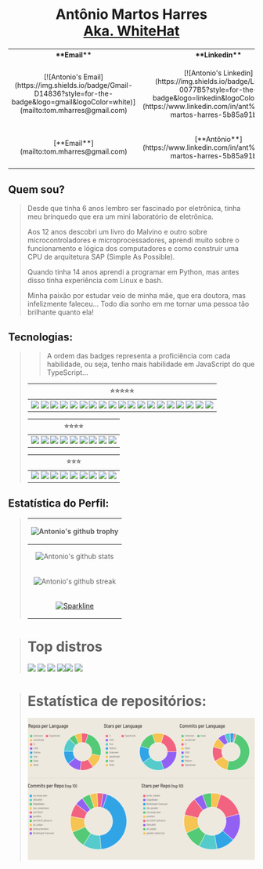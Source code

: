 <h1 align="center"> Antônio Martos Harres <br/> <a href="https://wh1t3h47.github.io/Ab0utM3"> Aka. WhiteHat </a> <br /> </h1>
<center>
  <table style="width:100%">
  <tr>
    <th> **Email** </th>
    <th> **Linkedin** </th>
    <th> **Discord** </th>
    <th> **StackOverflow** </th>
    <th> **Unix StackExchange** </th>
    <th> **SoloLearn** </th>
  </tr>
  <tr>
    <td>
      <p align="center"> [![Antonio's Email](https://img.shields.io/badge/Gmail-D14836?style=for-the-badge&logo=gmail&logoColor=white)](mailto:tom.mharres@gmail.com) <p>
    </td>
    <td>
      <p align="center"> [![Antonio's Linkedin](https://img.shields.io/badge/LinkedIn-0077B5?style=for-the-badge&logo=linkedin&logoColor=white)](https://www.linkedin.com/in/ant%C3%B4nio-martos-harres-5b85a91b4/) </p>
    </td>
    <td>
      <p align="center"> [![Antonio's Discord](https://img.shields.io/badge/Discord-7289DA?style=for-the-badge&logo=discord&logoColor=white)](https://discord.com) </p>
    </td>
    <td>
      <p align="center"> [![Antonio's Stack Overflow](https://img.shields.io/badge/Stack_Overflow-FE7A16?style=for-the-badge&logo=stack-overflow&logoColor=white)](https://stackoverflow.com/users/5951911/overclocked-skid) </p>
    </td>
    <td>
      <p align="center"> [![Antonio's Unix Stack Exchange](https://img.shields.io/badge/StackExchange-%23ffffff.svg?&style=for-the-badge&logo=StackExchange&logoColor=white)](https://unix.stackexchange.com/users/144371/overclocked-skid) </p>
    </td>
    <td>
      <p align="center"> [![Antonio's SoloLearn](https://img.shields.io/badge/-Sololearn-3a464b?style=for-the-badge&logo=Sololearn&logoColor=white)](https://www.sololearn.com/profile/532145) </p>
    </td>
  </tr>
  <tr>
    <td>
      <p align="center"> [**Email**](mailto:tom.mharres@gmail.com) </p>
    </td>
    <td>
      <p align="center"> [**Antônio**](https://www.linkedin.com/in/ant%C3%B4nio-martos-harres-5b85a91b4/) </p>
    </td>
    <td>
      <p align="center"> pytom#0224 </p>
    </td>
    <td>
      <p align="center"> [**Overclocked Skid**](https://stackoverflow.com/users/5951911/overclocked-skid) </p>
    </td>
    <td>
      <p align="center"> [**Overclocked Skid**](https://unix.stackexchange.com/users/144371/overclocked-skid) </p>
    </td>
    <td>
      <p align="center"> [**Antônio**](https://www.sololearn.com/profile/532145) </p>
    </td>
  </tr>
</table> 
</center>
	

## Quem sou?
> Desde que tinha 6 anos lembro ser fascinado por eletrônica, tinha meu brinquedo que era um mini laboratório de eletrônica.
>
> Aos 12 anos descobri um livro do Malvino e outro sobre microcontroladores e microprocessadores, aprendi muito sobre o funcionamento e lógica dos computadores e como construir uma CPU de arquitetura SAP (Simple As Possible).
>
> Quando tinha 14 anos aprendi a programar em Python, mas antes disso tinha experiência com Linux e bash.
> 
> Minha paixão por estudar veio de minha mãe, que era doutora, mas infelizmente faleceu... Todo dia sonho em me tornar uma pessoa tão brilhante quanto ela!

## Tecnologias:
> > A ordem das badges representa a proficiência com cada habilidade, ou seja, tenho mais habilidade em JavaScript do que TypeScript...
> >
>
> | :star::star::star::star::star: |
> |--------------------------------|
> | <img src="https://img.shields.io/badge/JavaScript-323330?style=for-the-badge&logo=javascript&logoColor=F7DF1E" /> <img src="https://img.shields.io/badge/TypeScript-007ACC?style=for-the-badge&logo=typescript&logoColor=white" /> <img src="https://img.shields.io/badge/Python-3776AB?style=for-the-badge&logo=python&logoColor=white" /> <img src="https://img.shields.io/badge/React-20232A?style=for-the-badge&logo=react&logoColor=61DAFB" /> <img src="https://img.shields.io/badge/Sass-CC6699?style=for-the-badge&logo=sass&logoColor=white" /> <img src="https://img.shields.io/badge/Node.js-339933?style=for-the-badge&logo=nodedotjs&logoColor=white" /> <img src="https://img.shields.io/badge/Express.js-000000?style=for-the-badge&logo=express&logoColor=white" /> <img src="https://img.shields.io/badge/HTML5-E34F26?style=for-the-badge&logo=html5&logoColor=white" /> <img src="https://img.shields.io/badge/Bootstrap-563D7C?style=for-the-badge&logo=bootstrap&logoColor=white" /> <img src="https://img.shields.io/badge/CSS3-1572B6?style=for-the-badge&logo=css3&logoColor=white" /> <img src="https://img.shields.io/badge/Git-F05032?style=for-the-badge&logo=git&logoColor=white" /> <img src="https://badges.aleen42.com/src/eslint.svg" height="28"/> <img src="https://badges.aleen42.com/src/webpack.svg" height="28" /> <img src="https://img.shields.io/badge/Visual_Studio-5C2D91?style=for-the-badge&logo=visual%20studio&logoColor=white" /> <img src="https://img.shields.io/badge/npm-CB3837?style=for-the-badge&logo=npm&logoColor=white" /> <img src="https://img.shields.io/badge/Yarn-2C8EBB?style=for-the-badge&logo=yarn&logoColor=white" /> <img src="https://img.shields.io/badge/Jest-C21325?style=for-the-badge&logo=jest&logoColor=white" /> <img src="https://img.shields.io/badge/gimp-5C5543?style=for-the-badge&logo=gimp&logoColor=white" /> <img src="https://camo.githubusercontent.com/082dac1bf6c231aa5a3836d300de8b46ee8c6b0ac9465cfc6aed17b6a0cc5662/68747470733a2f2f73332e65752d776573742d322e616d617a6f6e6177732e636f6d2f646570656e6461626f742d696d616765732f6c6f676f2d776974682d6e616d652d686f72697a6f6e74616c2e7376673f7635" height="28" /> |
>
>  | :star::star::star::star: |
> |-----------------------------|
> | <img src="https://img.shields.io/badge/Shell_Script-121011?style=for-the-badge&logo=gnu-bash&logoColor=white" /> <img src="https://img.shields.io/badge/C-00599C?style=for-the-badge&logo=c&logoColor=white" /> <img src="https://img.shields.io/badge/CMake-064F8C?style=for-the-badge&logo=cmake&logoColor=white" /> <img src="https://img.shields.io/badge/MongoDB-4EA94B?style=for-the-badge&logo=mongodb&logoColor=white" /> <img src="https://img.shields.io/badge/PHP-777BB4?style=for-the-badge&logo=php&logoColor=white" /> <img src="https://img.shields.io/badge/MySQL-00000F?style=for-the-badge&logo=mysql&logoColor=white" /> <img src="https://img.shields.io/badge/PostgreSQL-316192?style=for-the-badge&logo=postgresql&logoColor=white" /> <img src="https://img.shields.io/badge/SQLite-07405E?style=for-the-badge&logo=sqlite&logoColor=white" /> <img src="https://img.shields.io/badge/Vue.js-35495E?style=for-the-badge&logo=vuedotjs&logoColor=4FC08D" /> |
>
>  | :star::star::star: |
>  |--------------------|
> | <img src="https://img.shields.io/badge/Figma-F24E1E?style=for-the-badge&logo=figma&logoColor=white" /> <img src="https://img.shields.io/badge/Nginx-009639?style=for-the-badge&logo=nginx&logoColor=white" /> <img src="https://img.shields.io/badge/Lua-2C2D72?style=for-the-badge&logo=lua&logoColor=white" /> <img src="https://img.shields.io/badge/Numpy-777BB4?style=for-the-badge&logo=numpy&logoColor=white"/> <img src="https://img.shields.io/badge/Pandas-2C2D72?style=for-the-badge&logo=pandas&logoColor=white" /> <img src="https://img.shields.io/badge/Insomnia-5849be?style=for-the-badge&logo=Insomnia&logoColor=white" /> <img src="https://img.shields.io/badge/Inkscape-000000?style=for-the-badge&logo=Inkscape&logoColor=white" /> <img src="https://img.shields.io/badge/Django-092E20?style=for-the-badge&logo=django&logoColor=green" /> <img src="https://img.shields.io/badge/Laravel-FF2D20?style=for-the-badge&logo=laravel&logoColor=white" /> |
>


## Estatística do Perfil:

> | <p align="center"> ![Antonio's github trophy](https://github-profile-trophy.vercel.app/?username=wh1t3h47&row=1) </p>    |
> |--------------------------------------------------------------------------------------------------------------------------|
> | <p align="center"> ![Antonio's github stats](https://github-readme-stats.vercel.app/api?username=wh1t3h47) </p>          |
> | <p align="center"> ![Antonio's github streak](https://github-readme-streak-stats.herokuapp.com/?user=wh1t3h47) </p>      |
> | <p align="center"> [![Sparkline](https://stars.medv.io/wh1t3h47/badges.svg)](https://stars.medv.io/wh1t3h47/badges) </p> |

>
> # Top distros
> 
> <img src="https://img.shields.io/badge/Linux-FCC624?style=for-the-badge&logo=linux&logoColor=black"/>
> <img src="https://img.shields.io/badge/Kali_Linux-557C94?style=for-the-badge&logo=kali-linux&logoColor=white" /> <img src="https://img.shields.io/badge/Debian-A81D33?style=for-the-badge&logo=debian&logoColor=white" /> <img src="https://img.shields.io/badge/Android-3DDC84?style=for-the-badge&logo=android&logoColor=white" /><img src="https://img.shields.io/badge/lineageos-167C80?style=for-the-badge&logo=lineageos&logoColor=white" /> <img src="https://img.shields.io/badge/Arch_Linux-1793D1?style=for-the-badge&logo=arch-linux&logoColor=white" />

> # Estatística de repositórios:
> <img src="./Screenshot_2021-07-10 Github Profile Summary - Visualize your GitHub profile.png" />
